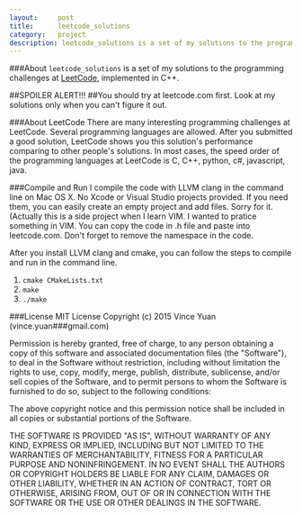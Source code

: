 ```yaml
---
layout:     post
title:      leetcode_solutions
category:   project
description: leetcode_solutions is a set of my solutions to the programming challenges at LeetCode, implemented in C++.
---
```


###About
`leetcode_solutions` is a set of my solutions to the programming challenges at [LeetCode](http://leetcode.com), implemented in C++. 

##SPOILER ALERT!!!
##You should try at leetcode.com first. Look at my solutions only when you can't figure it out.

###About LeetCode
There are many interesting programming challenges at LeetCode. Several programming languages are allowed. After you submitted a good solution, LeetCode shows you this solution's performance comparing to other people's solutions. In most cases, the speed order of the programming languages at LeetCode is C, C++, python, c#, javascript, java.

###Compile and Run
I compile the code with LLVM clang in the command line on Mac OS X. No Xcode or Visual Studio projects provided. If you need them, you can easily create an empty project and add files. Sorry for it. (Actually this is a side project when I learn VIM. I wanted to pratice something in VIM. You can copy the code in .h file and paste into leetcode.com. Don't forget to remove the namespace in the code.

After you install LLVM clang and cmake, you can follow the steps to compile and run in the command line.

1. `cmake CMakeLists.txt`
2. `make`
3. `./make`

###License
MIT License
Copyright (c) 2015 Vince Yuan (vince.yuan###gmail.com)

Permission is hereby granted, free of charge, to any person obtaining a copy of this software and associated documentation files (the "Software"), to deal in the Software without restriction, including without limitation the rights to use, copy, modify, merge, publish, distribute, sublicense, and/or sell copies of the Software, and to permit persons to whom the Software is furnished to do so, subject to the following conditions:

The above copyright notice and this permission notice shall be included in all copies or substantial portions of the Software.

THE SOFTWARE IS PROVIDED "AS IS", WITHOUT WARRANTY OF ANY KIND, EXPRESS OR IMPLIED, INCLUDING BUT NOT LIMITED TO THE WARRANTIES OF MERCHANTABILITY, FITNESS FOR A PARTICULAR PURPOSE AND NONINFRINGEMENT. IN NO EVENT SHALL THE AUTHORS OR COPYRIGHT HOLDERS BE LIABLE FOR ANY CLAIM, DAMAGES OR OTHER LIABILITY, WHETHER IN AN ACTION OF CONTRACT, TORT OR OTHERWISE, ARISING FROM, OUT OF OR IN CONNECTION WITH THE SOFTWARE OR THE USE OR OTHER DEALINGS IN THE SOFTWARE.
